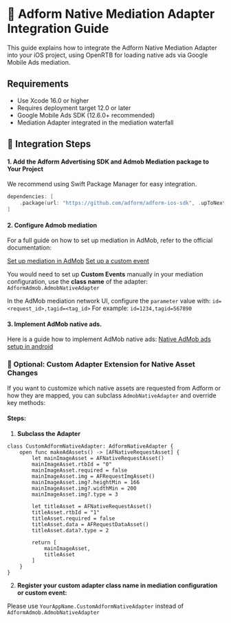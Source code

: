 # 📘 Adform Native Mediation Adapter Integration Guide

This guide explains how to integrate the Adform Native Mediation Adapter into your iOS project, using OpenRTB for loading native ads via Google Mobile Ads mediation.

## Requirements

- Use Xcode 16.0 or higher
- Requires deployment target 12.0 or later
- Google Mobile Ads SDK (12.6.0+ recommended)
- Mediation Adapter integrated in the mediation waterfall

## 🚀 Integration Steps

#### 1. Add the Adform Advertising SDK and Admob Mediation package to Your Project

We recommend using Swift Package Manager for easy integration.

```swift
dependencies: [
    .package(url: "https://github.com/adform/adform-ios-sdk", .upToNextMajor(from: "2.21.0"))
]
```

#### 2. Configure Admob mediation

For a full guide on how to set up mediation in AdMob, refer to the official documentation:

[Set up mediation in AdMob](https://support.google.com/admob/answer/13412127#zippy=)
[Set up a custom event](https://support.google.com/admob/answer/13407144?sjid=18215975188649201795-EU)

You would need to set up **Custom Events** manually in your mediation configuration, use the **class name** of the adapter:
`AdformAdmob.AdmobNativeAdapter`

In the AdMob mediation network UI, configure the `parameter` value with:
`id=<request_id>,tagid=<tag_id>`
For example: `id=1234,tagid=567890`

#### 3. Implement AdMob native ads.

Here is a guide how to implement AdMob native ads:
[Native AdMob ads setup in android](https://developers.google.com/admob/ios/native)

### 🔧 Optional: Custom Adapter Extension for Native Asset Changes

If you want to customize which native assets are requested from Adform or how they are mapped, you can subclass `AdmobNativeAdapter` and override key methods:

#### Steps:

1.  **Subclass the Adapter**
```
class CustomAdformNativeAdapter: AdformNativeAdapter {
    open func makeAdAssets() -> [AFNativeRequestAsset] {
        let mainImageAsset = AFNativeRequestAsset()
        mainImageAsset.rtbId = "0"
        mainImageAsset.required = false
        mainImageAsset.img = AFRequestImgAsset()
        mainImageAsset.img?.heightMin = 166
        mainImageAsset.img?.widthMin = 200
        mainImageAsset.img?.type = 3
        
        let titleAsset = AFNativeRequestAsset()
        titleAsset.rtbId = "1"
        titleAsset.required = false
        titleAsset.data = AFRequestDataAsset()
        titleAsset.data?.type = 2
        
        return [
            mainImageAsset,
            titleAsset
        ]
    }
}
```

2.  **Register your custom adapter class name in mediation configuration or custom event:**

Please use `YourAppName.CustomAdformNativeAdapter` instead of `AdformAdmob.AdmobNativeAdapter`
